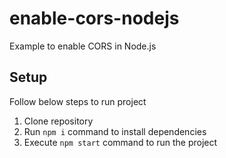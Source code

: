 # enable-cors-nodejs
Example to enable CORS in Node.js

## Setup
Follow below steps to run project

1. Clone repository
2. Run `npm i` command to install dependencies
3. Execute `npm start` command to run the project

